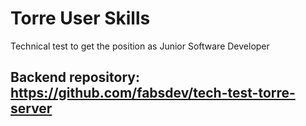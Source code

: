 # Torre User Skills

Technical test to get the position as Junior Software Developer

## Backend repository: https://github.com/fabsdev/tech-test-torre-server
